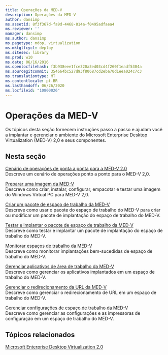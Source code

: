 ```yaml
---
title: Operações da MED-V
description: Operações da MED-V
author: dansimp
ms.assetid: 8f3f367d-fa9d-4468-814a-f0495adfaea4
ms.reviewer: ''
manager: dansimp
ms.author: dansimp
ms.pagetype: mdop, virtualization
ms.mktglfcycl: deploy
ms.sitesec: library
ms.prod: w10
ms.date: 06/16/2016
ms.openlocfilehash: f3b938eee1fce320a3ed03cd4f260f1eadf5304a
ms.sourcegitcommit: 354664bc527d93f80687cd2eba70d1eea024c7c3
ms.translationtype: MT
ms.contentlocale: pt-BR
ms.lasthandoff: 06/26/2020
ms.locfileid: "10800026"
---
```

# Operações da MED-V


Os tópicos desta seção fornecem instruções passo a passo e ajudam você a implantar e gerenciar o ambiente do Microsoft Enterprise Desktop Virtualization (MED-V) 2,0 e seus componentes.

## Nesta seção


<a href="" id="end-to-end-operations-scenario-for-med-v-2-0"></a>[Cenário de operações de ponta a ponta para a MED-V 2.0](end-to-end-operations-scenario-for-med-v-20.md)  
Descreve um cenário de operações ponto a ponto para o MED-V 2,0.

<a href="" id="prepare-a-med-v-image"></a>[Preparar uma imagem da MED-V](prepare-a-med-v-image.md)  
Descreve como criar, instalar, configurar, empacotar e testar uma imagem do Windows Virtual PC para MED-V 2,0.

<a href="" id="create-a-med-v-workspace-package"></a>[Criar um pacote de espaço de trabalho da MED-V](create-a-med-v-workspace-package.md)  
Descreve como usar o pacote do espaço de trabalho do MED-V para criar ou modificar um pacote de implantação do espaço de trabalho do MED-V.

<a href="" id="test-and-deploy-the-med-v-workspace-package"></a>[Testar e implantar o pacote de espaço de trabalho da MED-V](test-and-deploy-the-med-v-workspace-package.md)  
Descreve como testar e implantar um pacote de implantação do espaço de trabalho do MED-V.

<a href="" id="monitor-med-v-workspaces"></a>[Monitorar espaços de trabalho da MED-V](monitor-med-v-workspaces.md)  
Descreve como monitorar implantações bem-sucedidas de espaço de trabalho do MED-V.

<a href="" id="manage-med-v-workspace-applications"></a>[Gerenciar aplicativos de área de trabalho da MED-V](manage-med-v-workspace-applications.md)  
Descreve como gerenciar os aplicativos implantados em um espaço de trabalho do MED-V.

<a href="" id="manage-med-v-url-redirection"></a>[Gerenciar o redirecionamento da URL da MED-V](manage-med-v-url-redirection.md)  
Descreve como gerenciar o redirecionamento de URL em um espaço de trabalho do MED-V.

<a href="" id="manage-med-v-workspace-settings"></a>[Gerenciar configurações de espaço de trabalho da MED-V](manage-med-v-workspace-settings.md)  
Descreve como gerenciar as configurações e as impressoras de configuração em um espaço de trabalho do MED-V.

## Tópicos relacionados


[Microsoft Enterprise Desktop Virtualization 2,0](index.md)

 

 





